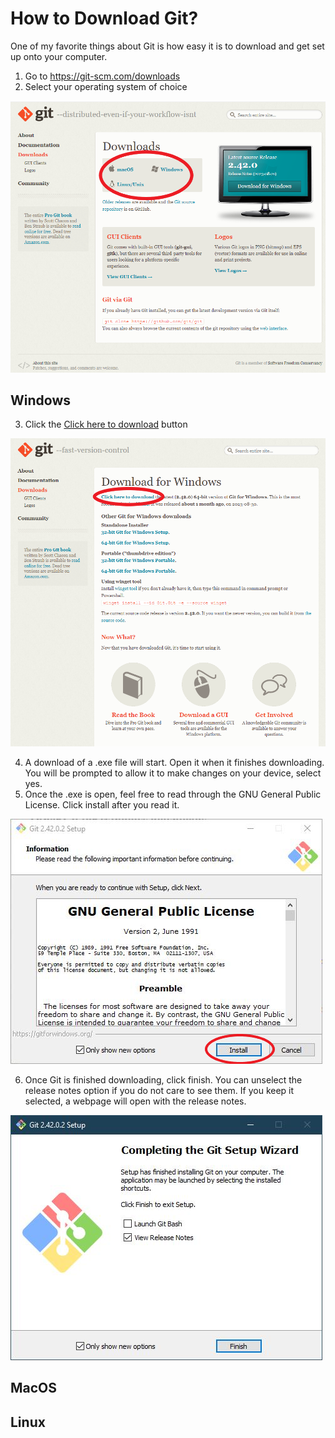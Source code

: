 # How to Download Git?

One of my favorite things about Git is how easy it is to download and get set up onto your computer.

1. Go to https://git-scm.com/downloads
2. Select your operating system of choice
<img src="assets/git-downloads.png">

## Windows
3. Click the [Click here to download](https://git-scm.com/download/win#:~:text=Click%20here%20to%20download) button
<img src="assets/windows-git-download.png">

4. A download of a .exe file will start. Open it when it finishes downloading. You will be prompted to allow it to make changes on your device, select yes.
5. Once the .exe is open, feel free to read through the GNU General Public License. Click install after you read it.
<img src="assets/gnu-screen.png">

6. Once Git is finished downloading, click finish. You can unselect the release notes option if you do not care to see them. If you keep it selected, a webpage will open with the release notes.
<img src="assets/git-wizard-complete.JPG">

## MacOS

## Linux